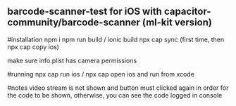 ## barcode-scanner-test for iOS with capacitor-community/barcode-scanner (ml-kit version)

#installation
npm i 
npm run build / ionic build
npx cap sync (first time, then npx cap copy ios)

make sure info.plist has camera permissions

#running
npx cap run ios / npx cap open ios  and run from xcode

#notes
video stream is not shown and button must clicked again in order for the code to be shown, otherwise, you can see the code logged in console
